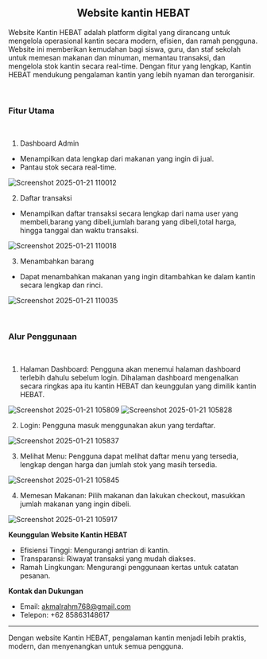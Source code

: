 <h2 align="center">Website kantin HEBAT</h2>
Website Kantin HEBAT adalah platform digital yang dirancang untuk mengelola operasional kantin secara modern, efisien, dan ramah pengguna. Website ini memberikan kemudahan bagi siswa, guru, dan staf sekolah untuk memesan makanan dan minuman, memantau transaksi, dan mengelola stok kantin secara real-time. Dengan fitur yang lengkap, Kantin HEBAT mendukung pengalaman kantin yang lebih nyaman dan terorganisir.

<br><h3>**Fitur Utama**</h3></br>

1.	Dashboard Admin
- Menampilkan data lengkap dari makanan yang ingin di jual.
- Pantau stok secara real-time.

 ![Screenshot 2025-01-21 110012](https://github.com/user-attachments/assets/2d8f1a97-f526-495c-aac9-53f5279440fb)
 
2.	Daftar transaksi

- Menampilkan daftar transaksi secara lengkap dari nama user yang membeli,barang yang dibeli,jumlah barang yang dibeli,total harga, hingga tanggal dan waktu transaksi.

 ![Screenshot 2025-01-21 110018](https://github.com/user-attachments/assets/be53e41a-322e-4b57-89b7-e1041269c260)
 
3.	Menambahkan barang
- Dapat menambahkan makanan yang ingin ditambahkan ke dalam kantin secara lengkap dan rinci.

 ![Screenshot 2025-01-21 110035](https://github.com/user-attachments/assets/cd1e64b3-3997-4f83-9f6a-e60e431de291)


<br><h3>**Alur Penggunaan**</h3></br>


1.	Halaman Dashboard: Pengguna akan menemui halaman dashboard terlebih dahulu sebelum login. Dihalaman dashboard mengenalkan secara ringkas apa itu kantin HEBAT dan keunggulan yang dimilik kantin HEBAT.

![Screenshot 2025-01-21 105809](https://github.com/user-attachments/assets/67bd43b9-6a2f-4957-a983-c424f451f70e)
![Screenshot 2025-01-21 105828](https://github.com/user-attachments/assets/1feb4acd-edae-4e73-96ed-a2d1a0b8f222)

2.	Login: Pengguna masuk menggunakan akun yang terdaftar.

 ![Screenshot 2025-01-21 105837](https://github.com/user-attachments/assets/4cc49d77-b619-4546-ae5b-69ff6fd1dfe2)

3.	Melihat Menu: Pengguna dapat melihat daftar menu yang tersedia, lengkap dengan harga dan jumlah stok yang masih tersedia.

 ![Screenshot 2025-01-21 105845](https://github.com/user-attachments/assets/b9b8f83a-5b4f-472d-b573-7dd77139c820)

4.	Memesan Makanan: Pilih makanan dan lakukan checkout, masukkan jumlah makanan yang ingin dibeli.

![Screenshot 2025-01-21 105917](https://github.com/user-attachments/assets/bc2a2fa8-62cd-4b51-9e90-9c2118c80ecd)
 
**Keunggulan Website Kantin HEBAT**
- Efisiensi Tinggi: Mengurangi antrian di kantin.
- Transparansi: Riwayat transaksi yang mudah diakses.
- Ramah Lingkungan: Mengurangi penggunaan kertas untuk catatan pesanan.

**Kontak dan Dukungan**
- Email: akmalrahm768@gmail.com
- Telepon: +62 85863148617
________________________________________
Dengan website Kantin HEBAT, pengalaman kantin menjadi lebih praktis, modern, dan menyenangkan untuk semua pengguna.

